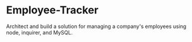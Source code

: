 # Employee-Tracker
Architect and build a solution for managing a company's employees using node, inquirer, and MySQL.
